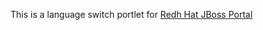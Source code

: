 This is a language switch portlet for [Redh Hat JBoss Portal](https://www.redhat.com/products/jbossenterprisemiddleware/portal/)
